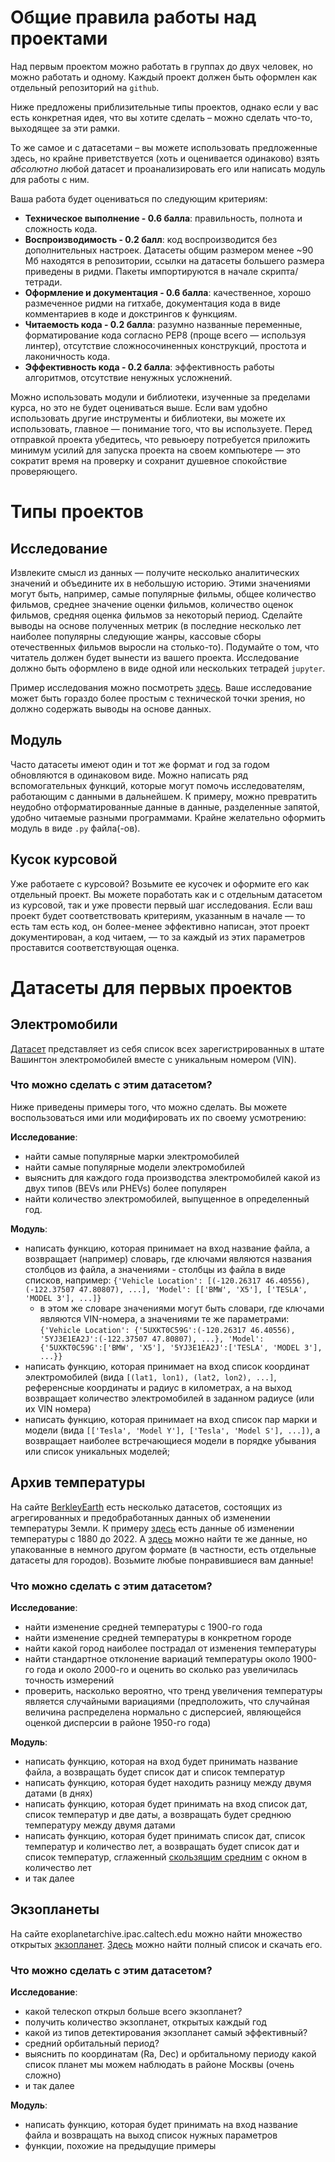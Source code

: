 # Общие правила работы над проектами
Над первым проектом можно работать в группах до двух человек, но можно работать и одному. Каждый проект должен быть оформлен как отдельный репозиторий на `github`.
 
 
Ниже предложены приблизительные типы проектов, однако если у вас есть конкретная идея, что вы хотите сделать – можно сделать что-то, выходящее за эти рамки.
	
	
То же самое и с датасетами &ndash; вы можете использовать предложенные здесь, но крайне приветствуется (хоть и оценивается одинаково) взять *абсолютно* любой датасет и проанализировать его или написать модуль для работы с ним. 
	
Ваша работа будет оцениваться по следующим критериям: 
	
- **Техническое выполнение - 0.6 балла**: правильность, полнота и сложность кода.
- **Воспроизводимость - 0.2 балл**: код воспроизводится без дополнительных настроек. Датасеты общим размером менее ~90 Мб находятся в репозитории, ссылки на датасеты большего размера приведены в ридми. Пакеты импортируются в начале скрипта/тетради.
- **Оформление и документация - 0.6 балла**: качественное, хорошо размеченное ридми на гитхабе, документация кода в виде комментариев в коде и докстрингов к функциям.
- **Читаемость кода - 0.2 балла**: разумно названные переменные, форматирование кода согласно PEP8 (проще 
всего — используя линтер), отсутствие сложносочиненных конструкций, простота и лаконичность кода.
- **Эффективность кода - 0.2 балла**: эффективность работы алгоритмов, отсутствие ненужных усложнений.
	
Можно использовать модули и библиотеки, изученные за пределами курса, но это не будет оцениваться выше. Если вам удобно использовать другие инструменты и библиотеки, вы можете их использовать, главное — понимание того, что вы используете. Перед отправкой проекта убедитесь, что ревьюеру потребуется приложить минимум усилий для запуска проекта на своем компьютере — это сократит время на проверку и сохранит душевное спокойствие проверяющего.
	
# Типы проектов
## Исследование
Извлеките смысл из данных — получите несколько аналитических значений и объедините их в небольшую историю. Этими значениями могут быть, например, самые популярные фильмы, общее количество фильмов, среднее значение оценки фильмов, количество оценок фильмов, средняя оценка фильмов за некоторый период. Сделайте выводы на основе полученных метрик (в последние несколько лет наиболее популярны следующие жанры, кассовые сборы отечественных фильмов выросли на столько-то). Подумайте о том, что читатель должен будет вынести из вашего проекта. Исследование должно быть оформлено в виде одной или нескольких тетрадей `jupyter`.

Пример исследования можно посмотреть [здесь](https://github.com/mbelveder/ru_graduates). Ваше исследование может быть гораздо более простым с технической точки зрения, но должно содержать выводы на основе данных.

## Модуль
Часто датасеты имеют один и тот же формат и год за годом обновляются в одинаковом виде. Можно написать ряд вспомогательных функций, которые могут помочь исследователям, работающим с данными в дальнейшем. К примеру, можно превратить неудобно отформатированные данные в данные, разделенные запятой, удобно читаемые разными программами. Крайне желательно оформить модуль в виде `.py` файла(-ов).
## Кусок курсовой
Уже работаете с курсовой? Возьмите ее кусочек и оформите его как отдельный проект. Вы можете поработать как и с отдельным датасетом из курсовой, так и уже провести первый шаг исследования. Если ваш проект будет соответствовать критериям, указанным в начале — то есть там есть код, он более-менее эффективно написан, этот проект документирован, а код читаем, — то за каждый из этих параметров проставится соответствующая оценка. 
# Датасеты для первых проектов
## Электромобили
[Датасет](https://catalog.data.gov/dataset/electric-vehicle-population-data) представляет из себя список всех зарегистрированных в штате Вашингтон электромобилей вместе с уникальным номером (VIN).
	
### Что можно сделать с этим датасетом?
	
Ниже приведены примеры того, что можно сделать. Вы можете воспользоваться ими или модифировать их по своему усмотрению:
	
**Исследование**: 
	
- найти самые популярные марки электромобилей
- найти самые популярные модели электромобилей
- выяснить для каждого года производства электромобилей какой из двух типов (BEVs или PHEVs) более популярен
- найти количество электромобилей, выпущенное в определенный год. 
	
**Модуль**: 
	
- написать функцию, которая принимает на вход название файла, а возвращает (например) словарь, где ключами являются названия столбцов из файла, а значениями - столбцы из файла в виде списков, например: `{'Vehicle Location': [(-120.26317 46.40556), (-122.37507 47.80807), ...], 'Model': [['BMW', 'X5'], ['TESLA', 'MODEL 3'], ...]}`
	- в этом же словаре значениями могут быть словари, где ключами являются VIN-номера, а значениями те же параметрами: `{'Vehicle Location': {'5UXKT0C59G':(-120.26317 46.40556), '5YJ3E1EA2J':(-122.37507 47.80807), ...}, 'Model': {'5UXKT0C59G':['BMW', 'X5'], '5YJ3E1EA2J':['TESLA', 'MODEL 3'], ...}}`
- написать функцию, которая принимает на вход список координат электромобилей (вида `[(lat1, lon1), (lat2, lon2), ...]`, референсные координаты и радиус в километрах, а на выход возвращает количество электромобилей в заданном радиусе (или их VIN номера)
- написать функцию, которая принимает на вход список пар марки и модели (вида `[['Tesla', 'Model Y'], ['Tesla', 'Model S'], ...])`, а возвращает наиболее встречающиеся модели в порядке убывания или список уникальных моделей; 
	
## Архив температуры
На сайте [BerkleyEarth](https://berkeleyearth.org/data/) есть несколько датасетов, состоящих из агрегированных и предобработанных данных об изменении температуры Земли. К примеру [здесь](https://berkeley-earth-temperature.s3.us-west-1.amazonaws.com/Global/Complete_TAVG_daily.txt) есть данные об изменении температуры с 1880 до 2022. А [здесь](https://www.kaggle.com/datasets/berkeleyearth/climate-change-earth-surface-temperature-data) можно найти те же данные, но упакованные в немного другом формате (в частности, есть отдельные датасеты для городов). Возьмите любые понравившиеся вам данные!
	
### Что можно сделать с этим датасетом?
	
**Исследование**: 
	
- найти изменение средней температуры с 1900-го года
- найти изменение средней температуры в конкретном городе
- найти какой город наиболее пострадал от изменения температуры
- найти стандартное отклонение вариаций температуры около 1900-го года и около 2000-го и оценить во сколько раз увеличилась точность измерений
- проверить, насколько вероятно, что тренд увеличения температуры является случайными вариациями (предположить, что случайная величина распределена нормально с дисперсией, являющейся оценкой дисперсии в районе 1950-го года)
	
**Модуль**: 
	
- написать функцию, которая на вход будет принимать название файла, а возвращать будет список дат и список температур
- написать функцию, которая будет находить разницу между двумя датами (в днях)
- написать функцию, которая будет принимать на вход список дат, список температур и две даты, а возвращать будет среднюю температуру между двумя датами
- написать функцию, которая будет принимать список дат, список температур и количество лет, а возвращать будет список дат и список температур, сглаженный [скользящим средним](https://ru.wikipedia.org/wiki/%D0%A1%D0%BA%D0%BE%D0%BB%D1%8C%D0%B7%D1%8F%D1%89%D0%B0%D1%8F_%D1%81%D1%80%D0%B5%D0%B4%D0%BD%D1%8F%D1%8F) с окном в количество лет
- и так далее
	
## Экзопланеты
На сайте exoplanetarchive.ipac.caltech.edu можно найти множество открытых [экзопланет](https://ru.wikipedia.org/wiki/%D0%AD%D0%BA%D0%B7%D0%BE%D0%BF%D0%BB%D0%B0%D0%BD%D0%B5%D1%82%D0%B0). [Здесь](https://exoplanetarchive.ipac.caltech.edu/cgi-bin/TblView/nph-tblView?app=ExoTbls&config=PS) можно найти полный список и скачать его.  
	
### Что можно сделать с этим датасетом?
	
**Исследование**: 
	
- какой телескоп открыл больше всего экзопланет?
- получить количество экзопланет, открытых каждый год
- какой из типов детектирования экзопланет самый эффективный?
- средний орбитальный период? 
- выяснить по координатам (Ra, Dec) и орбитальному периоду какой список планет мы можем наблюдать в районе Москвы (очень сложно) 
- и так далее
	
**Модуль**: 
	
- написать функцию, которая будет принимать на вход название файла и возвращать на выход список нужных параметров 
- функции, похожие на предыдущие примеры 